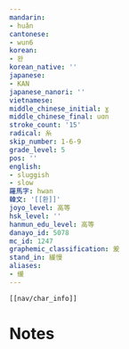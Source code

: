 ```yaml
---
mandarin:
- huǎn
cantonese:
- wun6
korean:
- 완
korean_native: ''
japanese:
- KAN
japanese_nanori: ''
vietnamese:
middle_chinese_initial: ɣ
middle_chinese_final: uɑn
stroke_count: '15'
radical: 糸
skip_number: 1-6-9
grade_level: 5
pos: ''
english:
- sluggish
- slow
羅馬字: hwan
韓文: '[[환]]'
joyo_level: 高等
hsk_level: ''
hanmun_edu_level: 高等
danayo_id: 5078
mc_id: 1247
graphemic_classification: 爰
stand_in: 緩慢
aliases:
- 缓
---
```

```meta-bind-embed
[[nav/char_info]]
```

# Notes
